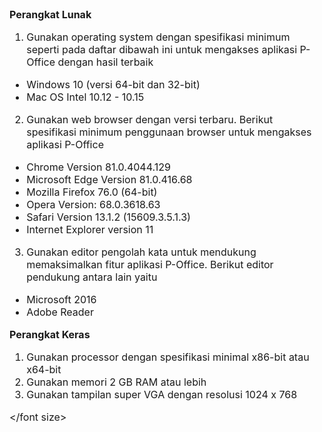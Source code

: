 <font size="3">

**Perangkat Lunak**

1.  Gunakan operating system dengan spesifikasi minimum seperti pada daftar dibawah ini untuk mengakses aplikasi P-Office dengan hasil terbaik

  -    Windows 10 (versi 64-bit dan 32-bit)
  -    Mac OS Intel 10.12 - 10.15

2.  Gunakan web browser dengan versi terbaru. Berikut spesifikasi minimum penggunaan browser untuk mengakses aplikasi P-Office

  -    Chrome Version 81.0.4044.129
  -    Microsoft Edge Version 81.0.416.68
  -    Mozilla Firefox 76.0 (64-bit)
  -    Opera Version: 68.0.3618.63
  -    Safari Version 13.1.2 (15609.3.5.1.3)
  -    Internet Explorer version 11

3.    Gunakan editor pengolah kata untuk mendukung memaksimalkan fitur aplikasi P-Office. Berikut editor pendukung antara lain yaitu

  -    Microsoft 2016
  -    Adobe Reader

**Perangkat Keras**

1.    Gunakan processor dengan spesifikasi minimal x86-bit atau x64-bit
2.    Gunakan memori 2 GB RAM atau lebih
3.    Gunakan tampilan super VGA dengan resolusi 1024 x 768

</font size>
